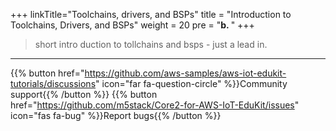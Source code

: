 +++
linkTitle="Toolchains, drivers, and BSPs"
title = "Introduction to Toolchains, Drivers, and BSPs"
weight = 20
pre = "<b>b. </b>"
+++

> short intro duction to tollchains and bsps - just a lead in.


---
{{% button href="https://github.com/aws-samples/aws-iot-edukit-tutorials/discussions" icon="far fa-question-circle" %}}Community support{{% /button %}} {{% button href="https://github.com/m5stack/Core2-for-AWS-IoT-EduKit/issues" icon="fas fa-bug" %}}Report bugs{{% /button %}}